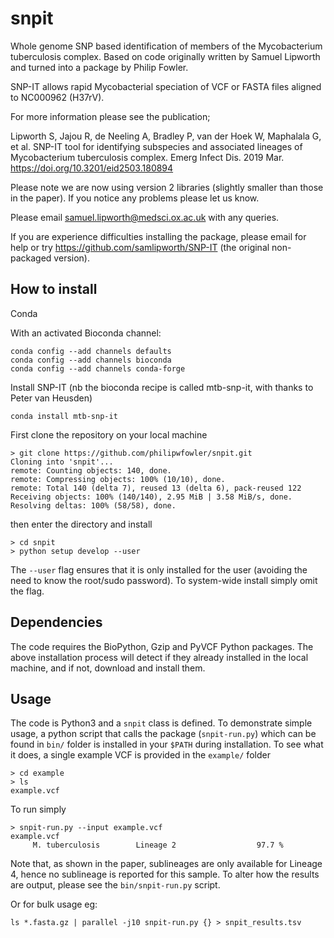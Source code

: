 # snpit

Whole genome SNP based identification of members of the Mycobacterium tuberculosis complex. Based on code originally written by Samuel Lipworth and turned into a package by Philip Fowler.

SNP-IT allows rapid Mycobacterial speciation of VCF or FASTA files aligned to NC000962 (H37rV).

For more information please see the publication;

Lipworth S, Jajou R, de Neeling A, Bradley P, van der Hoek W, Maphalala G, et al. SNP-IT tool for identifying subspecies and associated lineages of Mycobacterium tuberculosis complex. Emerg Infect Dis. 2019 Mar. 
https://doi.org/10.3201/eid2503.180894

Please note we are now using version 2 libraries (slightly smaller than those in the paper). If you notice any problems please let us know.

Please email samuel.lipworth@medsci.ox.ac.uk with any queries.

If you are experience difficulties installing the package, please email for help or try https://github.com/samlipworth/SNP-IT (the original non-packaged version).

## How to install

Conda

With an activated Bioconda channel:
```
conda config --add channels defaults
conda config --add channels bioconda
conda config --add channels conda-forge
```

Install SNP-IT (nb the bioconda recipe is called mtb-snp-it, with thanks to Peter van Heusden)
```
conda install mtb-snp-it
```

First clone the repository on your local machine

```   
> git clone https://github.com/philipwfowler/snpit.git
Cloning into 'snpit'...
remote: Counting objects: 140, done.
remote: Compressing objects: 100% (10/10), done.
remote: Total 140 (delta 7), reused 13 (delta 6), pack-reused 122
Receiving objects: 100% (140/140), 2.95 MiB | 3.58 MiB/s, done.
Resolving deltas: 100% (58/58), done.
```   
then enter the directory and install
```
> cd snpit
> python setup develop --user
```
The `--user` flag ensures that it is only installed for the user (avoiding the need to know the root/sudo password). To system-wide install simply omit the flag.

## Dependencies

The code requires the BioPython, Gzip and PyVCF Python packages. The above installation process will detect if they already installed in the local machine, and if not, download and install them.

## Usage

The code is Python3 and a `snpit` class is defined. To demonstrate simple usage, a python script that calls the package (`snpit-run.py`) which can be found in `bin/` folder is installed in your `$PATH` during installation. To see what it does, a single example VCF is provided in the `example/` folder

```
> cd example
> ls
example.vcf
```

To run simply
```
> snpit-run.py --input example.vcf 
example.vcf
     M. tuberculosis        Lineage 2                  97.7 %
```
Note that, as shown in the paper, sublineages are only available for Lineage 4, hence no sublineage is reported for this sample. To alter how the results are output, please see the `bin/snpit-run.py` script.

Or for bulk usage eg:

```
ls *.fasta.gz | parallel -j10 snpit-run.py {} > snpit_results.tsv
```

